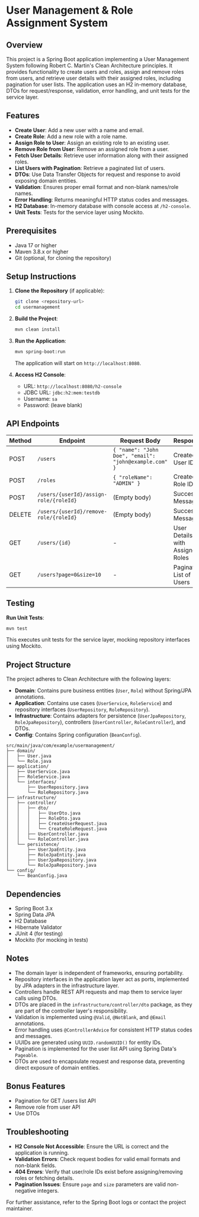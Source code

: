 # User Management & Role Assignment System

## Overview
This project is a Spring Boot application implementing a User Management System following Robert C. Martin's Clean Architecture principles. It provides functionality to create users and roles, assign and remove roles from users, and retrieve user details with their assigned roles, including pagination for user lists. The application uses an H2 in-memory database, DTOs for request/response, validation, error handling, and unit tests for the service layer.

## Features
- **Create User**: Add a new user with a name and email.
- **Create Role**: Add a new role with a role name.
- **Assign Role to User**: Assign an existing role to an existing user.
- **Remove Role from User**: Remove an assigned role from a user.
- **Fetch User Details**: Retrieve user information along with their assigned roles.
- **List Users with Pagination**: Retrieve a paginated list of users.
- **DTOs**: Use Data Transfer Objects for request and response to avoid exposing domain entities.
- **Validation**: Ensures proper email format and non-blank names/role names.
- **Error Handling**: Returns meaningful HTTP status codes and messages.
- **H2 Database**: In-memory database with console access at `/h2-console`.
- **Unit Tests**: Tests for the service layer using Mockito.

## Prerequisites
- Java 17 or higher
- Maven 3.8.x or higher
- Git (optional, for cloning the repository)

## Setup Instructions
1. **Clone the Repository** (if applicable):
   ```bash
   git clone <repository-url>
   cd usermanagement
   ```

2. **Build the Project**:
   ```bash
   mvn clean install
   ```

3. **Run the Application**:
   ```bash
   mvn spring-boot:run
   ```
   The application will start on `http://localhost:8080`.

4. **Access H2 Console**:
   - URL: `http://localhost:8080/h2-console`
   - JDBC URL: `jdbc:h2:mem:testdb`
   - Username: `sa`
   - Password: (leave blank)

## API Endpoints
| Method | Endpoint                        | Request Body                                   | Response                             |
|--------|---------------------------------|------------------------------------------------|--------------------------------------|
| POST   | `/users`                        | `{ "name": "John Doe", "email": "john@example.com" }` | Created User ID                     |
| POST   | `/roles`                        | `{ "roleName": "ADMIN" }`                      | Created Role ID                     |
| POST   | `/users/{userId}/assign-role/{roleId}` | (Empty body)                                   | Success Message                     |
| DELETE | `/users/{userId}/remove-role/{roleId}` | (Empty body)                                   | Success Message                     |
| GET    | `/users/{id}`                   | -                                              | User Details with Assigned Roles    |
| GET    | `/users?page=0&size=10`         | -                                              | Paginated List of Users             |

## Testing
**Run Unit Tests**:
```bash
mvn test
```
This executes unit tests for the service layer, mocking repository interfaces using Mockito.

## Project Structure
The project adheres to Clean Architecture with the following layers:
- **Domain**: Contains pure business entities (`User`, `Role`) without Spring/JPA annotations.
- **Application**: Contains use cases (`UserService`, `RoleService`) and repository interfaces (`UserRepository`, `RoleRepository`).
- **Infrastructure**: Contains adapters for persistence (`UserJpaRepository`, `RoleJpaRepository`), controllers (`UserController`, `RoleController`), and DTOs.
- **Config**: Contains Spring configuration (`BeanConfig`).

```
src/main/java/com/example/usermanagement/
├── domain/
│   ├── User.java
│   └── Role.java
├── application/
│   ├── UserService.java
│   ├── RoleService.java
│   └── interfaces/
│       ├── UserRepository.java
│       └── RoleRepository.java
├── infrastructure/
│   ├── controller/
│   │   ├── dto/
│   │   │   ├── UserDto.java
│   │   │   ├── RoleDto.java
│   │   │   ├── CreateUserRequest.java
│   │   │   └── CreateRoleRequest.java
│   │   ├── UserController.java
│   │   └── RoleController.java
│   └── persistence/
│       ├── UserJpaEntity.java
│       ├── RoleJpaEntity.java
│       ├── UserJpaRepository.java
│       └── RoleJpaRepository.java
└── config/
    └── BeanConfig.java
```

## Dependencies
- Spring Boot 3.x
- Spring Data JPA
- H2 Database
- Hibernate Validator
- JUnit 4 (for testing)
- Mockito (for mocking in tests)

## Notes
- The domain layer is independent of frameworks, ensuring portability.
- Repository interfaces in the application layer act as ports, implemented by JPA adapters in the infrastructure layer.
- Controllers handle REST API requests and map them to service layer calls using DTOs.
- DTOs are placed in the `infrastructure/controller/dto` package, as they are part of the controller layer's responsibility.
- Validation is implemented using `@Valid`, `@NotBlank`, and `@Email` annotations.
- Error handling uses `@ControllerAdvice` for consistent HTTP status codes and messages.
- UUIDs are generated using `UUID.randomUUID()` for entity IDs.
- Pagination is implemented for the user list API using Spring Data's `Pageable`.
- DTOs are used to encapsulate request and response data, preventing direct exposure of domain entities.

## Bonus Features 
- Pagination for GET /users list API
- Remove role from user API
- Use DTOs

## Troubleshooting
- **H2 Console Not Accessible**: Ensure the URL is correct and the application is running.
- **Validation Errors**: Check request bodies for valid email formats and non-blank fields.
- **404 Errors**: Verify that user/role IDs exist before assigning/removing roles or fetching details.
- **Pagination Issues**: Ensure `page` and `size` parameters are valid non-negative integers.

For further assistance, refer to the Spring Boot logs or contact the project maintainer.
